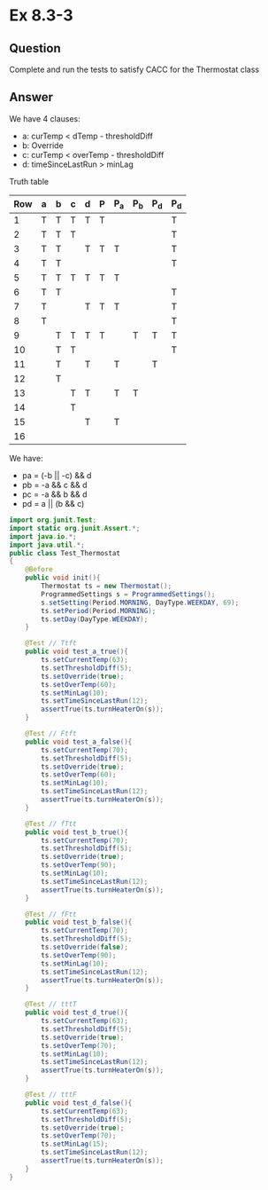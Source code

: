 # Ex 8.3-3

## Question
Complete and run the tests to satisfy CACC for the Thermostat class

## Answer

We have 4 clauses:  
- a: curTemp < dTemp - thresholdDiff    
- b: Override  
- c: curTemp < overTemp - thresholdDiff  
- d: timeSinceLastRun > minLag  

Truth table

| Row | a | b | c | d | P | P<sub>a</sub> | P<sub>b</sub> | P<sub>d</sub> | P<sub>d</sub> |
|-----|---|---|---|---|---|---------------|---------------|---------------|---------------|
| 1   | T | T | T | T | T |               |               |               | T             |
| 2   | T | T | T |   |   |               |               |               | T             |
| 3   | T | T |   | T | T | T             |               |               | T             |
| 4   | T | T |   |   |   |               |               |               | T             |
| 5   | T | T | T | T | T | T             |               |               |               |
| 6   | T | T |   |   |   |               |               |               | T             |
| 7   | T |   |   | T | T | T             |               |               | T             |
| 8   | T |   |   |   |   |               |               |               | T             |
| 9   |   | T | T | T | T |               | T             | T             | T             |
| 10  |   | T | T |   |   |               |               |               | T             |
| 11  |   | T |   | T |   | T             |               | T             |               |
| 12  |   | T |   |   |   |               |               |               |               |
| 13  |   |   | T | T |   | T             | T             |               |               |
| 14  |   |   | T |   |   |               |               |               |               |
| 15  |   |   |   | T |   | T             |               |               |               |
| 16  |   |   |   |   |   |               |               |               |               |
We have:  
- pa = (-b || -c) && d  
- pb = -a && c && d  
- pc = -a && b && d  
- pd = a || (b && c)

```java
import org.junit.Test;
import static org.junit.Assert.*;
import java.io.*;
import java.util.*;
public class Test_Thermostat
{
	@Before
	public void init(){
		Thermostat ts = new Thermostat();
		ProgrammedSettings s = ProgrammedSettings();
		s.setSetting(Period.MORNING, DayType.WEEKDAY, 69);
    	ts.setPeriod(Period.MORNING);
    	ts.setDay(DayType.WEEKDAY);
	}

	@Test // Ttft
	public void test_a_true(){
		ts.setCurrentTemp(63);
    	ts.setThresholdDiff(5);
    	ts.setOverride(true);
	    ts.setOverTemp(60);
    	ts.setMinLag(10);
    	ts.setTimeSinceLastRun(12);
    	assertTrue(ts.turnHeaterOn(s));
	}

	@Test // Ftft
	public void test_a_false(){
		ts.setCurrentTemp(70);
    	ts.setThresholdDiff(5);
    	ts.setOverride(true);
	    ts.setOverTemp(60);
    	ts.setMinLag(10);
    	ts.setTimeSinceLastRun(12);
    	assertTrue(ts.turnHeaterOn(s));
	}

	@Test // fTtt
	public void test_b_true(){
		ts.setCurrentTemp(70);
    	ts.setThresholdDiff(5);
    	ts.setOverride(true);
	    ts.setOverTemp(90);
    	ts.setMinLag(10);
    	ts.setTimeSinceLastRun(12);
    	assertTrue(ts.turnHeaterOn(s));
	}

	@Test // fFtt
	public void test_b_false(){
		ts.setCurrentTemp(70);
    	ts.setThresholdDiff(5);
    	ts.setOverride(false);
	    ts.setOverTemp(90);
    	ts.setMinLag(10);
    	ts.setTimeSinceLastRun(12);
    	assertTrue(ts.turnHeaterOn(s));
	}

	@Test // tttT
	public void test_d_true(){
		ts.setCurrentTemp(63);
    	ts.setThresholdDiff(5);
    	ts.setOverride(true);
	    ts.setOverTemp(70);
    	ts.setMinLag(10);
    	ts.setTimeSinceLastRun(12);
    	assertTrue(ts.turnHeaterOn(s));
	}

	@Test // tttF
	public void test_d_false(){
		ts.setCurrentTemp(63);
    	ts.setThresholdDiff(5);
    	ts.setOverride(true);
	    ts.setOverTemp(70);
    	ts.setMinLag(15);
    	ts.setTimeSinceLastRun(12);
    	assertTrue(ts.turnHeaterOn(s));
	}
}
```